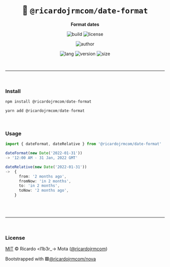 <div align="center">

# 🌙 `@ricardojrmcom/date-format`

<b>Format dates</b>

![build](https://img.shields.io/github/workflow/status/ricardojrmcom/date-format/Continuous%20Integration?style=for-the-badge)
![license](https://img.shields.io/github/license/ricardojrmcom/date-format?style=for-the-badge)

![author](<https://img.shields.io/badge/Author-Ricardo%20%3Cl1b3r__--%3E%20Mota%20(%40ricardojrmcom)-orange?style=for-the-badge>)

![lang](https://img.shields.io/github/languages/top/ricardojrmcom/date-format?style=for-the-badge)
![version](https://img.shields.io/npm/v/@ricardojrmcom/date-format?style=for-the-badge)
![size](https://img.shields.io/bundlephobia/min/@ricardojrmcom/date-format?style=for-the-badge)

</div>

<br />

---

<br />

### <b>Install</b>

```ts
npm install @ricardojrmcom/date-format

yarn add @ricardojrmcom/date-format
```

<br />

### <b>Usage</b>

```ts
import { dateFormat, dateRelative } from '@ricardojrmcom/date-format'

dateFormat(new Date('2022-01-31'))
-> '12:00 AM - 31 Jan, 2022 GMT'

dateRelative(new Date('2022-01-31'))
->  {
      from: '2 months ago',
      fromNow: 'in 2 months',
      to: 'in 2 months',
      toNow: '2 months ago',
    }
```

<br />

<br />

---

<br />

### <b>License</b>

[MIT](https://github.com/ricardojrmcom/date-format/blob/main/LICENSE) © Ricardo <l1b3r\_-> Mota ([@ricardojrmcom](https://github.com/ricardojrmcom))

Bootstrapped with 🟪[@ricardojrmcom/nova](https://github.com/ricardojrmcom/nova)

<br />
